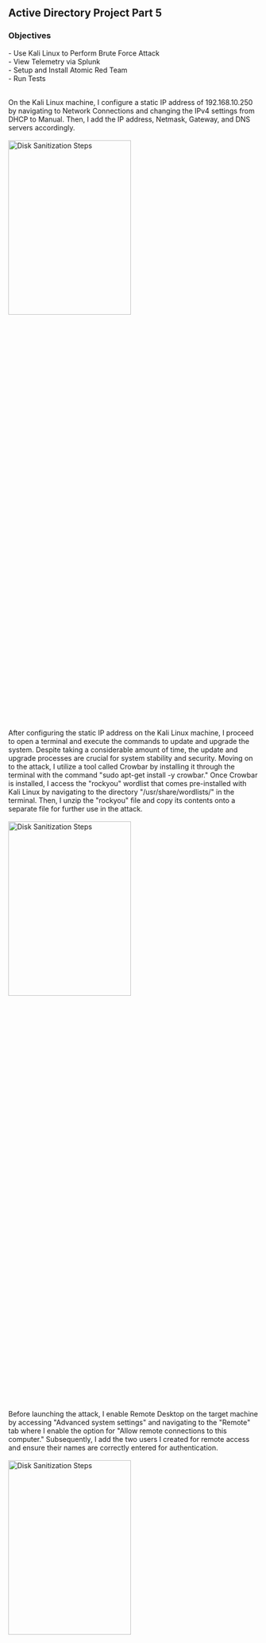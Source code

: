 <h2>Active Directory Project Part 5</h2>

<h3>Objectives</h3>
- Use Kali Linux to Perform Brute Force Attack
<br />
- View Telemetry via Splunk
<br />
- Setup and Install Atomic Red Team 
<br />
- Run Tests 
<br />
<br />

On the Kali Linux machine, I configure a static IP address of 192.168.10.250 by navigating to Network Connections and changing the IPv4 settings from DHCP to Manual. Then, I add the IP address, Netmask, Gateway, and DNS servers accordingly.
<br />
<br />
<img src="https://github.com/Yagoobz/ActiveDirectoryProjectPart5/assets/145611184/86b313e5-18e4-4103-8e49-b839da89903b" height="30%" width="70%" alt="Disk Sanitization Steps"/>

After configuring the static IP address on the Kali Linux machine, I proceed to open a terminal and execute the commands to update and upgrade the system. Despite taking a considerable amount of time, the update and upgrade processes are crucial for system stability and security. Moving on to the attack, I utilize a tool called Crowbar by installing it through the terminal with the command "sudo apt-get install -y crowbar." Once Crowbar is installed, I access the "rockyou" wordlist that comes pre-installed with Kali Linux by navigating to the directory "/usr/share/wordlists/" in the terminal. Then, I unzip the "rockyou" file and copy its contents onto a separate file for further use in the attack.
<br />
<br />
<img src="https://github.com/Yagoobz/ActiveDirectoryProjectPart5/assets/145611184/956e7f18-651b-4282-a10c-ac76d13402be" height="30%" width="70%" alt="Disk Sanitization Steps"/>

Before launching the attack, I enable Remote Desktop on the target machine by accessing "Advanced system settings" and navigating to the "Remote" tab where I enable the option for "Allow remote connections to this computer." Subsequently, I add the two users I created for remote access and ensure their names are correctly entered for authentication.
<br />
<br />
<img src="https://github.com/Yagoobz/ActiveDirectoryProjectPart5/assets/145611184/f62c92ea-0202-4299-bf45-43f5eb8c4e1d" height="30%" width="70%" alt="Disk Sanitization Steps"/>

On Kali Linux, I initiate the attack using Crowbar by executing the command "crowbar -b rdp -u gjones -C passwords.txt -s 192.168.10.100/32." Here's a breakdown of the command parameters: "-b" specifies the service (in this case, RDP), "-u" designates the username to be tested (gjones in this instance), "-C" indicates the password list to be used (previously created as passwords.txt), and "-s" specifies the source IP address. Additionally, I use the CIDR notation "/32" to target only the specific IP address. Upon running the command, I successfully obtain an RDP-SUCCESS result with the username and password, showcasing the effectiveness of the attack.
<br />
<br />
<img src="..." height="30%" width="70%" alt="Disk Sanitization Steps"/>

Let's analyze the telemetry data in Splunk to gain insights into the attack. In the Splunk search tab, I enter the query "index=endpoint gjones" and then focus on the "Event Code." This reveals that there are 41 instances of event ID 4625, indicating failed login attempts to the gjones account. This aligns with expectations, as the "passwords.txt" file used in the Crowbar attack contained 42 passwords, including two correct ones that I deliberately included for the users. By clicking on the event ID 4625, I observe that all events occurred nearly simultaneously, suggesting a brute force activity pattern. This analysis in Splunk provides valuable visibility into the attack attempts and highlights the importance of monitoring and analyzing telemetry data for security purposes.
<br />
<br />
<img src="..." height="30%" width="70%" alt="Disk Sanitization Steps"/>

That's a crucial observation. Alongside the 4625 event ID indicating failed login attempts, there's also a 4624 event ID signifying a successful login to the account. By expanding the details of this event, we can gather additional information such as the workstation name from Kali Linux and the corresponding IP address used for the successful login. This provides further context and insight into the attack scenario, allowing for a more comprehensive understanding of the security incident.
<br />
<br />
<img src="..." height="30%" width="70%" alt="Disk Sanitization Steps"/>

Firstly, open PowerShell with administrator privileges and execute the command "Set-ExecutionPolicy Bypass CurrentUser" to bypass the execution policy. Next, install the Atomic Red Team framework, but before doing so, set an exclusion for the entire C drive in Windows Security settings to prevent Microsoft Defender from removing some Atomic Red Team files. Navigate to Windows Security, then Virus & Threat Protection, Manage Settings, Add or Remove Exclusions, and add the C drive. With the exclusion set, proceed to install Atomic Red Team by copying and pasting the commands from a GitHub page, making the process straightforward and efficient.
<br />
<br />
<img src="..." height="30%" width="70%" alt="Disk Sanitization Steps"/>

In the C drive, navigate to the Atomic Red Team folder, which contains a subfolder named "atomics" housing various technique IDs that align with the MITRE ATT&CK framework. To test one of these techniques, refer to the MITRE ATT&CK Matrix for Enterprise website and select a technique code, such as T1136. Among the available codes, choose the first one (e.g., T1136.001). In PowerShell, execute the command "Invoke-AtomicTest T1136.001" to trigger the Atomic Red Team framework to generate telemetry simulating the creation of a local account, providing valuable insights into system security and detection capabilities.
<br />
<br />
<img src="..." height="30%" width="70%" alt="Disk Sanitization Steps"/>

This created a username that I can easily locate in Splunk by performing a targeted search. To find it, I simply enter "index=endpoint NewLocalUser" in the search tab. Boom! There it is, ready for me to explore.
<br />
<br />
<img src="..." height="30%" width="70%" alt="Disk Sanitization Steps"/>
